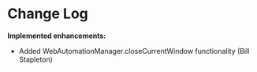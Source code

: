 # Change Log

**Implemented enhancements:**
- Added WebAutomationManager.closeCurrentWindow functionality (Bill Stapleton)